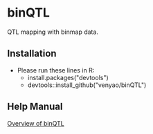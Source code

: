 binQTL
========

QTL mapping with binmap data.

Installation
------------

- Please run these lines in R:
  - install.packages("devtools")
  - devtools::install_github("venyao/binQTL")


Help Manual
------------
[Overview of binQTL](https://github.com/venyao/binQTL/blob/master/vignettes/binQTLOverview.pdf)
